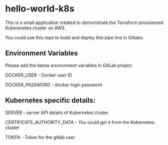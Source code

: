 # hello-world-k8s

This is a small application created to demonstrate the Terraform provisioned Kuberenetes cluster on AWS.

You could use this repo to build and deploy this pipe line in Gitlabs.

## Environment Variables

Please add the below environment variables in GitLab project

DOCKER_USER - Docker user ID

DOCKER_PASSWORD - docker login password

## Kubernetes specific details:

SERVER - server API details of Kubernetes cluster

CERTIFICATE_AUTHORITY_DATA - You could get it from the Kubernetes cluster

TOKEN - Token for the gitlab user

